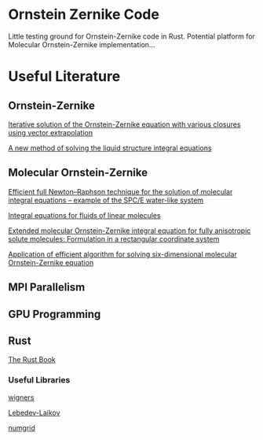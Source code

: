 # Ornstein Zernike Code

Little testing ground for Ornstein-Zernike code in Rust.
Potential platform for Molecular Ornstein-Zernike implementation...

# Useful Literature

## Ornstein-Zernike

[Iterative solution of the Ornstein-Zernike equation with various closures using vector extrapolation](https://doi.org/10.1016/0010-4655(95)00116-0)

[A new method of solving the liquid structure integral equations](https://doi.org/10.1080/00268977900102861)

## Molecular Ornstein-Zernike

[Efficient full Newton–Raphson technique for the solution of molecular integral equations – example of the SPC/E water-like system](https://doi.org/10.1080/00268976.2014.885612)

[Integral equations for fluids of linear molecules](https://doi.org/10.1080/00268978200100202)

[Extended molecular Ornstein-Zernike integral equation for fully anisotropic solute molecules: Formulation in a rectangular coordinate system](https://doi.org/10.1063/1.4819211)

[Application of efficient algorithm for solving six-dimensional molecular Ornstein-Zernike equation](https://doi.org/10.1063/1.3693623)

## MPI Parallelism

## GPU Programming

## Rust

[The Rust Book](https://doc.rust-lang.org/stable/book/)

### Useful Libraries

[wigners](https://docs.rs/crate/wigners/latest)

[Lebedev-Laikov](https://github.com/Rufflewind/lebedev_laikov)

[numgrid](https://github.com/dftlibs/numgrid)
